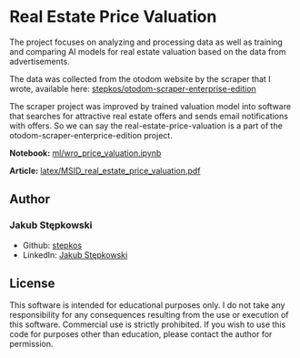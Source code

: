 # Real Estate Price Valuation

The project focuses on analyzing and processing data as well as training and comparing AI models for real estate valuation based on the data from advertisements.

The data was collected from the otodom website by the scraper that I wrote, available here: [stepkos/otodom-scraper-enterprise-edition](https://github.com/stepkos/otodom-scraper-enterprise-edition)

The scraper project was improved by trained valuation model into software that searches for attractive real estate offers and sends email notifications with offers. So we can say the real-estate-price-valuation is a part of the otodom-scraper-enterprice-edition project.

**Notebook:**
[ml/wro_price_valuation.ipynb](https://github.com/stepkos/real-estate-price-valuation/blob/main/ml/wro_price_valuation.ipynb)

**Article:**
[latex/MSID_real_estate_price_valuation.pdf](https://github.com/stepkos/real-estate-price-valuation/blob/main/latex/MSID_real_estate_price_valuation.pdf)

## Author
### Jakub Stępkowski 
- Github: [stepkos](https://github.com/stepkos/)
- LinkedIn: [Jakub Stępkowski](https://www.linkedin.com/in/jakub-stepkowski/)

## License
This software is intended for educational purposes only. I do not take any responsibility for any consequences resulting from the use or execution of this software. Commercial use is strictly prohibited. If you wish to use this code for purposes other than education, please contact the author for permission.
